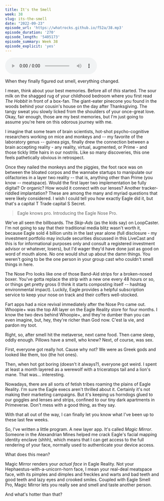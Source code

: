 ```yaml
---
title: It's the Smell
week: 38
slug: its-the-smell
date: "2022-09-23"
episode_url: 'https://whatrocks.github.io/f52a/38.mp3'
episode_duration: '270'
episode_length: '5405173'
episode_summary: Week 38
episode_explicit: 'yes'
---
```


<audio controls="controls">
  <source type="audio/mp3" src="https://whatrocks.github.io/f52a/38.mp3"></source>
</audio>

When they finally figured out smell, everything changed.

I mean, think about your best memories. Before all of *this* started. The sour milk on the shagged rug of your childhood bedroom where you first read *The Hobbit* in front of a box-fan. The giant-eater pinecone you found in the woods behind your cousin's house on the day after Thanksgiving. The tangy sweat you slowly licked from the shoulders of your once-great love. Okay, fair enough, those are my best memories, but I'm just going to assume you're here on this odorous journey with me.

I imagine that some team of brain scientists, hot-shot psycho-cognitive researchers working on mice and monkeys and -- my favorite of the laboratory genus -- guinea pigs, finally drew the connection between a brain accepting reality - any reality, virtual, augmented, or Prime - and those tickly little hairs in our nostrils. Like so many discoveries, this one feels pathetically obvious in retrospect.

Once they nailed the monkeys and the piggies, the foot race was on between the bloated corpos and the wannabe startups to manipulate our olifactories in a layer two reality -- that is, anything other than Prime (you know -- meatspace). Would the first layer two implementation be fully digital? Or organic? How would it connect with our lenses? Another tracker-riddled implantation? These are among the many and myriad questions that were likely considered. I wish I could tell you how exactly Eagle did it, but that's a capital T Trade capital S Secret.

> Eagle knows pro. Introducing the Eagle Nose Pro.

We've all seen the billboards. The *Skip-Ads* (as the kids say) on LoopCaster. I'm not going to say that their traditional media blitz wasn't worth it, because Eagle sold 4 billion units in the last year alone (full disclosure - my investment portfolio may include securities discussed in this LiveCast and this is for informational purposes only and consult a registered investment advisor or whatever, losers), but I'd wager they'd have done just as good on word of mouth alone. No one would shut up about the damn things. You weren't going to be the one person in your group cast who couldn't smell things in here.

The Nose Pro looks like one of those Band-Aid strips for a broken-nosed boxer. You've gotta replace the strip with a new one every 48 hours or so, or things get pretty gross (I think it starts composting itself -- hashtag environmental impact). Luckily, Eagle provides a helpful subscription service to keep your nose on track and their coffers well-stocked.

Fart apps had a nice revival immediately after the Nose Pro came out. Whoopie+ was the top AR layer on the Eagle Reality store for four months. I know the two devs behind Whoopie+, and they're dumber than you can even imagine, but, hey, they're richer than God now. C'est la vie, and pardon my toot.

Right, so, after smell hit the metaverse, next came food. Then came sleep, oddly enough. Pillows have a smell, who knew? Next, of course, was sex.

First, everyone got really hot. Cause why not? We were as Greek gods and looked like them, too (the hot ones).

Then, when hot got boring (doesn't it always?), everyone got weird. I spent at least a month layered as a werewolf with a triceratops tail and a lion's mane. That was... interesting.

Nowadays, there are all sorts of fetish tribes roaming the plains of Eagle Reality. I'm sure the Eagle execs aren't thrilled about it. Certainly it's not making their marketing campaigns. But it's keeping us horndogs glued to our goggles and lenses and strips, confined to our tiny dark apartments in Primeverse. Don't mess with a good thing, as they say.

With that all out of the way, I can finally let you know what I've been up to these last few weeks.

So, I've written a little program. A new layer app. It's called *Magic Mirror*. Someone in the Alexandrian Mines helped me crack Eagle's facial mapping identity enclave (shhh), which means that I can get access to the full rendering of your face, normally used to authenticate your device access.

What does this mean? 

Magic Mirror renders your *actual face* in Eagle Reality. Not your Hephaestus-with-a-unicorn-horn face, I mean your real-deal meatspace face, with its pimples and dimples and freckles and warts and bad teeth and good teeth and lazy eyes and crooked smiles. Coupled with Eagle Smell Pro, Magic Mirror lets you really see and smell and taste another person.

And what's hotter than that?
